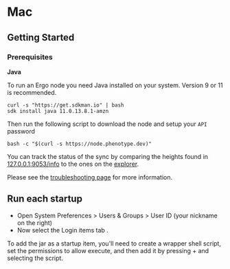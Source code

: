 # Mac



## Getting Started


### Prerequisites

**Java**

To run an Ergo node you need Java installed on your system. Version 9 or 11 is recommended.

```
curl -s "https://get.sdkman.io" | bash
sdk install java 11.0.13.8.1-amzn
```

Then run the following script to download the node and setup your `API` password

```
bash -c "$(curl -s https://node.phenotype.dev)"
```

You can track the status of the sync by comparing the heights found in [127.0.0.1:9053/info](http://127.0.0.1:9053/info) to the ones on the [explorer](https://explorer.ergoplatform.com/en/).


Please see the [troubleshooting page](/node/platforms/troubleshooting) for more information. 

## Run each startup

- Open System Preferences > Users & Groups > User ID (your nickname on the right)
- Now select the Login items tab .

To add the jar as a startup item, you'll need to create a wrapper shell script, set the permissions to allow execute, and then add it by pressing + and selecting the script.

